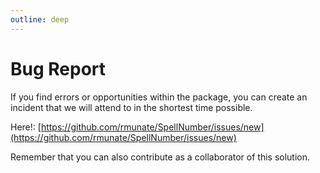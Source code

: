 ```yaml
---
outline: deep
---
```


# Bug Report

If you find errors or opportunities within the package, you can create an incident that we will attend to in the shortest time possible.

Here!:
[https://github.com/rmunate/SpellNumber/issues/new](https://github.com/rmunate/SpellNumber/issues/new)

Remember that you can also contribute as a collaborator of this solution.
